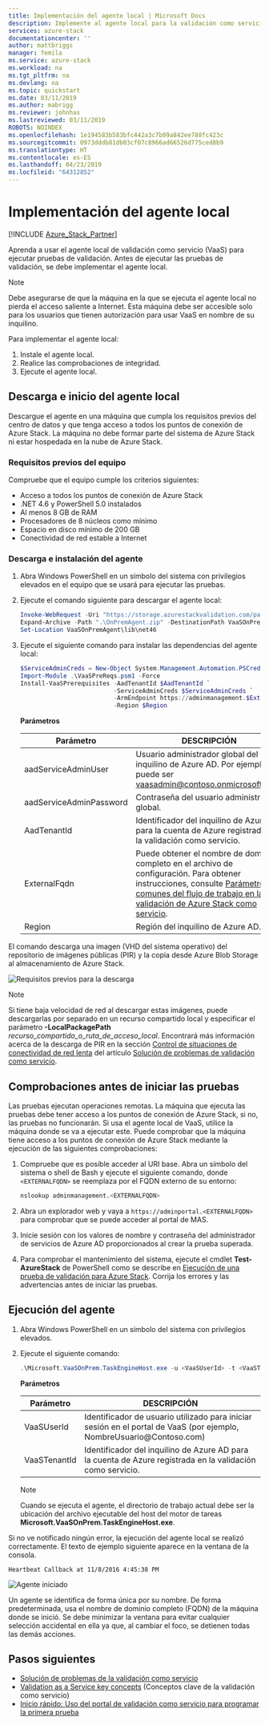 ```yaml
---
title: Implementación del agente local | Microsoft Docs
description: Implemente al agente local para la validación como servicio de Azure Stack.
services: azure-stack
documentationcenter: ''
author: mattbriggs
manager: femila
ms.service: azure-stack
ms.workload: na
ms.tgt_pltfrm: na
ms.devlang: na
ms.topic: quickstart
ms.date: 03/11/2019
ms.author: mabrigg
ms.reviewer: johnhas
ms.lastreviewed: 03/11/2019
ROBOTS: NOINDEX
ms.openlocfilehash: 1e194583b583bfc442a3c7b99a842ee788fc423c
ms.sourcegitcommit: 0973dddb81db03cf07c8966ad66526d775ced8b9
ms.translationtype: HT
ms.contentlocale: es-ES
ms.lasthandoff: 04/23/2019
ms.locfileid: "64312852"
---
```

# <a name="deploy-the-local-agent"></a>Implementación del agente local

[!INCLUDE [Azure_Stack_Partner](./includes/azure-stack-partner-appliesto.md)]

Aprenda a usar el agente local de validación como servicio (VaaS) para ejecutar pruebas de validación. Antes de ejecutar las pruebas de validación, se debe implementar el agente local.

> [!Note]  
> Debe asegurarse de que la máquina en la que se ejecuta el agente local no pierda el acceso saliente a Internet. Esta máquina debe ser accesible solo para los usuarios que tienen autorización para usar VaaS en nombre de su inquilino.

Para implementar el agente local:

1. Instale el agente local.
2. Realice las comprobaciones de integridad.
3. Ejecute el agente local.

## <a name="download-and-start-the-local-agent"></a>Descarga e inicio del agente local

Descargue el agente en una máquina que cumpla los requisitos previos del centro de datos y que tenga acceso a todos los puntos de conexión de Azure Stack. La máquina no debe formar parte del sistema de Azure Stack ni estar hospedada en la nube de Azure Stack.

### <a name="machine-prerequisites"></a>Requisitos previos del equipo

Compruebe que el equipo cumple los criterios siguientes:

- Acceso a todos los puntos de conexión de Azure Stack
- .NET 4.6 y PowerShell 5.0 instalados
- Al menos 8 GB de RAM
- Procesadores de 8 núcleos como mínimo
- Espacio en disco mínimo de 200 GB
- Conectividad de red estable a Internet

### <a name="download-and-install-the-agent"></a>Descarga e instalación del agente

1. Abra Windows PowerShell en un símbolo del sistema con privilegios elevados en el equipo que se usará para ejecutar las pruebas.
2. Ejecute el comando siguiente para descargar el agente local:

    ```powershell
    Invoke-WebRequest -Uri "https://storage.azurestackvalidation.com/packages/Microsoft.VaaSOnPrem.TaskEngineHost.latest.nupkg" -outfile "OnPremAgent.zip"
    Expand-Archive -Path ".\OnPremAgent.zip" -DestinationPath VaaSOnPremAgent -Force
    Set-Location VaaSOnPremAgent\lib\net46
    ```

3. Ejecute el siguiente comando para instalar las dependencias del agente local:

    ```powershell
    $ServiceAdminCreds = New-Object System.Management.Automation.PSCredential "<aadServiceAdminUser>", (ConvertTo-SecureString "<aadServiceAdminPassword>" -AsPlainText -Force)
    Import-Module .\VaaSPreReqs.psm1 -Force
    Install-VaaSPrerequisites -AadTenantId $AadTenantId `
                              -ServiceAdminCreds $ServiceAdminCreds `
                              -ArmEndpoint https://adminmanagement.$ExternalFqdn `
                              -Region $Region
    ```

    **Parámetros**

    | Parámetro | DESCRIPCIÓN |
    | --- | --- |
    | aadServiceAdminUser | Usuario administrador global del inquilino de Azure AD. Por ejemplo, puede ser vaasadmin@contoso.onmicrosoft.com. |
    | aadServiceAdminPassword | Contraseña del usuario administrador global. |
    | AadTenantId | Identificador del inquilino de Azure AD para la cuenta de Azure registrada en la validación como servicio. |
    | ExternalFqdn | Puede obtener el nombre de dominio completo en el archivo de configuración. Para obtener instrucciones, consulte [Parámetros comunes del flujo de trabajo en la validación de Azure Stack como servicio](azure-stack-vaas-parameters.md). |
    | Region | Región del inquilino de Azure AD. |

El comando descarga una imagen (VHD del sistema operativo) del repositorio de imágenes públicas (PIR) y la copia desde Azure Blob Storage al almacenamiento de Azure Stack.

![Requisitos previos para la descarga](media/installingprereqs.png)

> [!Note]
> Si tiene baja velocidad de red al descargar estas imágenes, puede descargarlas por separado en un recurso compartido local y especificar el parámetro **-LocalPackagePath** *recurso_compartido_o_ruta_de_acceso_local*. Encontrará más información acerca de la descarga de PIR en la sección [Control de situaciones de conectividad de red lenta](azure-stack-vaas-troubleshoot.md#handle-slow-network-connectivity) del artículo [Solución de problemas de validación como servicio](azure-stack-vaas-troubleshoot.md).

## <a name="checks-before-starting-the-tests"></a>Comprobaciones antes de iniciar las pruebas

Las pruebas ejecutan operaciones remotas. La máquina que ejecuta las pruebas debe tener acceso a los puntos de conexión de Azure Stack, si no, las pruebas no funcionarán. Si usa el agente local de VaaS, utilice la máquina donde se va a ejecutar este. Puede comprobar que la máquina tiene acceso a los puntos de conexión de Azure Stack mediante la ejecución de las siguientes comprobaciones:

1. Compruebe que es posible acceder al URI base. Abra un símbolo del sistema o shell de Bash y ejecute el siguiente comando, donde `<EXTERNALFQDN>` se reemplaza por el FQDN externo de su entorno:

    ```bash
    nslookup adminmanagement.<EXTERNALFQDN>
    ```

2. Abra un explorador web y vaya a `https://adminportal.<EXTERNALFQDN>` para comprobar que se puede acceder al portal de MAS.

3. Inicie sesión con los valores de nombre y contraseña del administrador de servicios de Azure AD proporcionados al crear la prueba superada.

4. Para comprobar el mantenimiento del sistema, ejecute el cmdlet **Test-AzureStack** de PowerShell como se describe en [Ejecución de una prueba de validación para Azure Stack](../operator/azure-stack-diagnostic-test.md). Corrija los errores y las advertencias antes de iniciar las pruebas.

## <a name="run-the-agent"></a>Ejecución del agente

1. Abra Windows PowerShell en un símbolo del sistema con privilegios elevados.

2. Ejecute el siguiente comando:

    ```powershell
    .\Microsoft.VaaSOnPrem.TaskEngineHost.exe -u <VaaSUserId> -t <VaaSTenantId>
    ```

      **Parámetros**  

    | Parámetro | DESCRIPCIÓN |
    | --- | --- |
    | VaaSUserId | Identificador de usuario utilizado para iniciar sesión en el portal de VaaS (por ejemplo, NombreUsuario\@Contoso.com) |
    | VaaSTenantId | Identificador del inquilino de Azure AD para la cuenta de Azure registrada en la validación como servicio. |

    > [!Note]  
    > Cuando se ejecuta el agente, el directorio de trabajo actual debe ser la ubicación del archivo ejecutable del host del motor de tareas **Microsoft.VaaSOnPrem.TaskEngineHost.exe**.

Si no ve notificado ningún error, la ejecución del agente local se realizó correctamente. El texto de ejemplo siguiente aparece en la ventana de la consola.

`Heartbeat Callback at 11/8/2016 4:45:38 PM`

![Agente iniciado](media/startedagent.png)

Un agente se identifica de forma única por su nombre. De forma predeterminada, usa el nombre de dominio completo (FQDN) de la máquina donde se inició. Se debe minimizar la ventana para evitar cualquier selección accidental en ella ya que, al cambiar el foco, se detienen todas las demás acciones.

## <a name="next-steps"></a>Pasos siguientes

- [Solución de problemas de la validación como servicio](azure-stack-vaas-troubleshoot.md)
- [Validation as a Service key concepts](azure-stack-vaas-key-concepts.md) (Conceptos clave de la validación como servicio)
- [Inicio rápido: Uso del portal de validación como servicio para programar la primera prueba](azure-stack-vaas-schedule-test-pass.md)